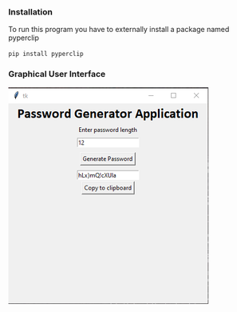### Installation

<p>To run this program you have to externally install a package named pyperclip</p>

`pip install pyperclip`
<br>

### Graphical User Interface

<img src="./Gui.png">
